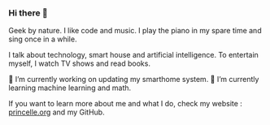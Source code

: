 ### Hi there 👋

Geek by nature. I like code and music. I play the piano in my spare time and sing once in a while. 

I talk about technology, smart house and artificial intelligence. 
To entertain myself, I watch TV shows and read books. 

🔭 I’m currently working on updating my smarthome system.
🌱 I’m currently learning machine learning and math.

If you want to learn more about me and what I do, check my website : [princelle.org](https://princelle.org/en) and my GitHub.

<!--
**ThePrincelle/ThePrincelle** is a ✨ _special_ ✨ repository because its `README.md` (this file) appears on your GitHub profile.

Here are some ideas to get you started:

- 🔭 I’m currently working on ...
- 🌱 I’m currently learning ...
- 👯 I’m looking to collaborate on ...
- 🤔 I’m looking for help with ...
- 💬 Ask me about ...
- 📫 How to reach me: ...
- 😄 Pronouns: ...
- ⚡ Fun fact: ...
-->
